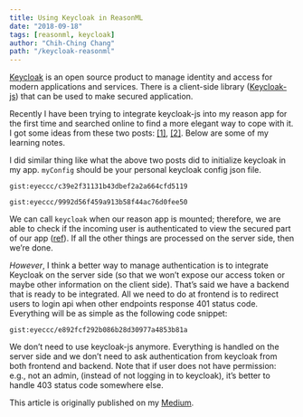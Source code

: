 ```yaml
---
title: Using Keycloak in ReasonML
date: "2018-09-18"
tags: [reasonml, keycloak]
author: "Chih-Ching Chang"
path: "/keycloak-reasonml"
---
```


[Keycloak](https://www.keycloak.org/) is an open source product to manage identity and access for modern applications and services. There is a client-side library ([Keycloak-js](https://github.com/keycloak/keycloak-js-bower)) that can be used to make secured application.

Recently I have been trying to integrate keycloak-js into my reason app for 
the first time and searched online to find a more elegant way to cope with it. 
I got some ideas from these two posts: [[1]](https://reasonml.chat/t/how-to-improve-my-codes/663), [[2]](https://reasonml.chat/t/it-did-not-generate-the-right-code/726). Below are some of my learning notes.

I did similar thing like what the above two posts did to 
initialize keycloak in my app. `myConfig` should be your personal keycloak config json file.

`gist:eyeccc/c39e2f31131b43dbef2a2a664cfd5119`

`gist:eyeccc/9992d56f459a913b58f44ac76d0fee50`

We can call `keycloak` when our reason app is mounted; 
therefore, we are able to check if the incoming user is authenticated 
to view the secured part of our app ([ref](https://blog.scalac.io/user-authentication-with-keycloak-part1.html)). If all the other things are 
processed on the server side, then we’re done.

*However*, I think a better way to manage authentication is to integrate Keycloak on the server side (so that we won’t expose our access token or maybe other information on the client side). That’s said we have a backend that is ready to be integrated. All we need to do at frontend is to redirect users to login api when other endpoints response 401 status code. Everything will be as simple as the following code snippet:

`gist:eyeccc/e892fcf292b086b28d30977a4853b81a`

We don’t need to use keycloak-js anymore. Everything is handled on the server side and we don’t need to ask authentication from keycloak from both frontend and backend. Note that if user does not have permission: e.g., not an admin, (instead of not logging in to keycloak), it’s better to handle 403 status code somewhere else.

This article is originally published on my [Medium](https://medium.com/@eyeccc/using-keycloak-in-reasonml-29897f13edaa).